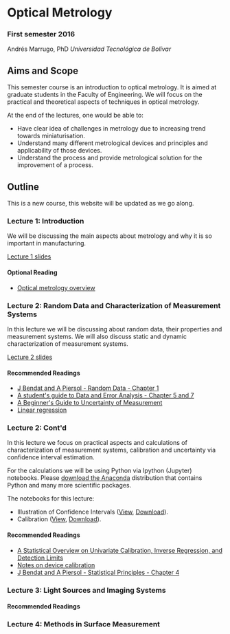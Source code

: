 # Optical Metrology

### First semester 2016

Andrés Marrugo, PhD
*Universidad Tecnológica de Bolívar*

##  Aims and Scope

This semester course is an introduction to optical metrology. It is aimed at graduate students in the Faculty of Engineering. We will focus on the practical and theoretical aspects of techniques in optical metrology.

At the end of the lectures, one would be able to:

- Have clear idea of challenges in metrology due to increasing trend towards miniaturisation.
- Understand many different metrological devices and principles and applicability of those devices.
- Understand the process and provide metrological solution for the improvement of a process.

## Outline

This is a new course, this website will be updated as we go along.

### Lecture 1: Introduction

We will be discussing the main aspects about metrology and why it is so important in manufacturing. 

[Lecture 1 slides](lectures/Lecture_01.pdf)

#### Optional Reading

- [Optical metrology overview](https://www.dropbox.com/s/xsdnz5gmu0j8rx5/01-optical-metrology-overview.pdf?dl=0)

### Lecture 2: Random Data and Characterization of Measurement Systems

In this lecture we will be discussing about random data, their properties and measurement systems. We will also discuss static and dynamic characterization of measurement systems.

[Lecture 2 slides](lectures/Lecture_02.pdf)

#### Recommended Readings

- [J Bendat and A Piersol - Random Data - Chapter 1](https://www.dropbox.com/s/ugjrp35xj0dtrsf/02-Bendat-Piersol-chapter-01.pdf?dl=0)
- [A student's guide to Data and Error Analysis - Chapter 5 and 7](https://www.dropbox.com/s/c44dot2zo9x6bu1/Herman%20J.%20C.%20Berendsen-A%20Student%27s%20Guide%20to%20Data%20and%20Error%20Analysis%20%20-Cambridge%20University%20Press%20%282011%29.pdf?dl=0)
- [A Beginner's Guide to Uncertainty of Measurement](https://www.dropbox.com/s/tqhsqhfnxyapsqq/mgpg11.pdf?dl=0)
- [Linear regression](https://en.wikipedia.org/wiki/Regression_analysis#Linear_regression "Regression analysis - Wikipedia, the free encyclopedia")

### Lecture 2: Cont'd

In this lecture we focus on practical aspects and calculations of characterization of measurement systems, calibration and uncertainty via confidence interval estimation.

For the calculations we will be using Python via Ipython (Jupyter) notebooks. Please [download the Anaconda](https://www.continuum.io/downloads) distribution that contains Python and many more scientific packages.

The notebooks for this lecture:

- Illustration of Confidence Intervals ([View](http://nbviewer.jupyter.org/github/agmarrugo/optical-metrology/blob/gh-pages/notebooks/confidence-intervals.ipynb), [Download](https://github.com/agmarrugo/optical-metrology/tree/gh-pages)).
- Calibration ([View](http://nbviewer.jupyter.org/github/agmarrugo/optical-metrology/blob/gh-pages/notebooks/calibracion.ipynb), [Download](https://github.com/agmarrugo/optical-metrology/tree/gh-pages)).

#### Recommended Readings

- [A Statistical Overview on Univariate Calibration, Inverse Regression, and Detection Limits](pdfs/Mass_Spectrom._Rev._Lavagnini_2006.pdf)
- [Notes on device calibration](https://www.dropbox.com/s/dafm1fv9am2fcb0/03-NoteDeviceCalibration.pdf?dl=0)
- [J Bendat and A Piersol - Statistical Principles  - Chapter 4](https://www.dropbox.com/s/hb0nwtfwfv13w26/04-Bendat-Piersol-chapter-04.pdf?dl=0)

### Lecture 3: Light Sources and Imaging Systems

#### Recommended Readings

### Lecture 4: Methods in Surface Measurement